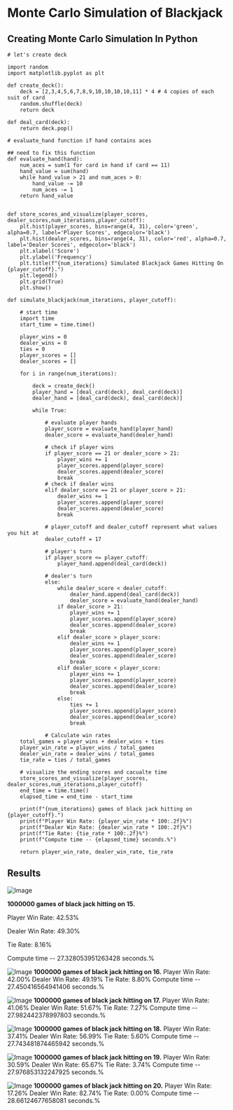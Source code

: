 # Monte Carlo Simulation of Blackjack

## Creating Monte Carlo Simulation In Python
```
# let's create deck

import random
import matplotlib.pyplot as plt

def create_deck():
    deck = [2,3,4,5,6,7,8,9,10,10,10,10,11] * 4 # 4 copies of each suit of card
    random.shuffle(deck)
    return deck

def deal_card(deck):
    return deck.pop()

# evaluate_hand function if hand contains aces

## need to fix this function
def evaluate_hand(hand):
    num_aces = sum(1 for card in hand if card == 11)
    hand_value = sum(hand)
    while hand_value > 21 and num_aces > 0:
        hand_value -= 10
        num_aces -= 1
    return hand_value


def store_scores_and_visualize(player_scores, dealer_scores,num_iterations,player_cutoff):
    plt.hist(player_scores, bins=range(4, 31), color='green', alpha=0.7, label='Player Scores', edgecolor='black')
    plt.hist(dealer_scores, bins=range(4, 31), color='red', alpha=0.7, label='Dealer Scores', edgecolor='black')
    plt.xlabel('Score')
    plt.ylabel('Frequency')
    plt.title(f"{num_iterations} Simulated Blackjack Games Hitting On {player_cutoff}.")
    plt.legend()
    plt.grid(True)
    plt.show()

def simulate_blackjack(num_iterations, player_cutoff):
    
    # start time
    import time 
    start_time = time.time()
    
    player_wins = 0
    dealer_wins = 0
    ties = 0 
    player_scores = []
    dealer_scores = []    
    
    for i in range(num_iterations):
        
        deck = create_deck()
        player_hand = [deal_card(deck), deal_card(deck)]
        dealer_hand = [deal_card(deck), deal_card(deck)]
        
        while True:
            
            # evaluate player hands
            player_score = evaluate_hand(player_hand)
            dealer_score = evaluate_hand(dealer_hand)

            # check if player wins 
            if player_score == 21 or dealer_score > 21:
                player_wins += 1
                player_scores.append(player_score)
                dealer_scores.append(dealer_score)
                break
            # check if dealer wins
            elif dealer_score == 21 or player_score > 21:
                dealer_wins += 1
                player_scores.append(player_score)
                dealer_scores.append(dealer_score)
                break

            # player_cutoff and dealer_cutoff represent what values you hit at
            dealer_cutoff = 17 
            
            # player's turn
            if player_score <= player_cutoff:
                player_hand.append(deal_card(deck))
            
            # dealer's turn
            else:
                while dealer_score < dealer_cutoff:
                    dealer_hand.append(deal_card(deck))
                    dealer_score = evaluate_hand(dealer_hand)
                if dealer_score > 21:
                    player_wins += 1
                    player_scores.append(player_score)
                    dealer_scores.append(dealer_score)
                    break
                elif dealer_score > player_score:
                    dealer_wins += 1
                    player_scores.append(player_score)
                    dealer_scores.append(dealer_score)
                    break
                elif dealer_score < player_score:
                    player_wins += 1
                    player_scores.append(player_score)
                    dealer_scores.append(dealer_score)
                    break
                else:
                    ties += 1
                    player_scores.append(player_score)
                    dealer_scores.append(dealer_score)
                    break
                    
            # Calculate win rates
    total_games = player_wins + dealer_wins + ties
    player_win_rate = player_wins / total_games
    dealer_win_rate = dealer_wins / total_games
    tie_rate = ties / total_games
    
    # visualize the ending scores and cacualte time
    store_scores_and_visualize(player_scores, dealer_scores,num_iterations,player_cutoff)
    end_time = time.time()
    elapsed_time = end_time - start_time
    
    print(f"{num_iterations} games of black jack hitting on {player_cutoff}.")
    print(f"Player Win Rate: {player_win_rate * 100:.2f}%")
    print(f"Dealer Win Rate: {dealer_win_rate * 100:.2f}%")
    print(f"Tie Rate: {tie_rate * 100:.2f}%")
    print(f"Compute time -- {elapsed_time} seconds.%")

    return player_win_rate, dealer_win_rate, tie_rate

```

## Results
![Image](Image1.png)

**1000000 games of black jack hitting on 15.**

Player Win Rate: 42.53%

Dealer Win Rate: 49.30%

Tie Rate: 8.16%

Compute time -- 27.328053951263428 seconds.%

![Image](Image2.png)
**1000000 games of black jack hitting on 16.**
Player Win Rate: 42.00%
Dealer Win Rate: 49.19%
Tie Rate: 8.80%
Compute time -- 27.450416564941406 seconds.%

![Image](Image3.png)
**1000000 games of black jack hitting on 17.**
Player Win Rate: 41.06%
Dealer Win Rate: 51.67%
Tie Rate: 7.27%
Compute time -- 27.982442378997803 seconds.%

![Image](Image4.png)
**1000000 games of black jack hitting on 18.**
Player Win Rate: 37.41%
Dealer Win Rate: 56.99%
Tie Rate: 5.60%
Compute time -- 27.743481874465942 seconds.%

![Image](Image5.png)
**1000000 games of black jack hitting on 19.**
Player Win Rate: 30.59%
Dealer Win Rate: 65.67%
Tie Rate: 3.74%
Compute time -- 27.976853132247925 seconds.%

![Image](Image6.png)
**1000000 games of black jack hitting on 20.**
Player Win Rate: 17.26%
Dealer Win Rate: 82.74%
Tie Rate: 0.00%
Compute time -- 28.66124677658081 seconds.%